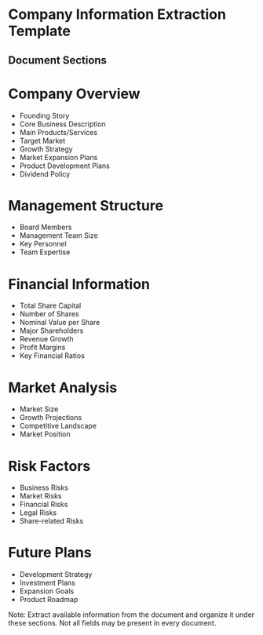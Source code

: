 # Company Information Extraction Template

## Document Sections

# Company Overview
- Founding Story
- Core Business Description
- Main Products/Services
- Target Market
- Growth Strategy
- Market Expansion Plans
- Product Development Plans
- Dividend Policy

# Management Structure
- Board Members
- Management Team Size
- Key Personnel
- Team Expertise

# Financial Information
- Total Share Capital
- Number of Shares
- Nominal Value per Share
- Major Shareholders
- Revenue Growth
- Profit Margins
- Key Financial Ratios

# Market Analysis
- Market Size
- Growth Projections
- Competitive Landscape
- Market Position

# Risk Factors
- Business Risks
- Market Risks
- Financial Risks
- Legal Risks
- Share-related Risks

# Future Plans
- Development Strategy
- Investment Plans
- Expansion Goals
- Product Roadmap

Note: Extract available information from the document and organize it under these sections. Not all fields may be present in every document.